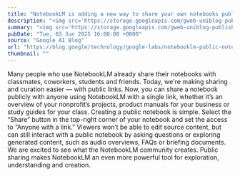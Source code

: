 ```yaml
---
title: "NotebookLM is adding a new way to share your own notebooks publicly."
description: "<img src='https://storage.googleapis.com/gweb-uniblog-publish-prod/images/NotebookLMSharing_SS.max-600x600.format-webp.webp' />Many people who use NotebookLM already share their notebooks with classmates, coworkers, students and friends. Today, we're making sharing and curation easier — with pub…"
summary: "<img src='https://storage.googleapis.com/gweb-uniblog-publish-prod/images/NotebookLMSharing_SS.max-600x600.format-webp.w"
pubDate: "Tue, 03 Jun 2025 16:00:00 +0000"
source: "Google AI Blog"
url: "https://blog.google/technology/google-labs/notebooklm-public-notebooks/"
thumbnail: ""
---
```


Many people who use NotebookLM already share their notebooks with classmates, coworkers, students and friends. Today, we're making sharing and curation easier — with public links.
Now, you can share a notebook publicly with anyone using NotebookLM with a single link, whether it’s an overview of your nonprofit’s projects, product manuals for your business or study guides for your class.
Creating a public notebook is simple. Select the “Share” button in the top-right corner of your notebook and set the access to “Anyone with a link.”
Viewers won’t be able to edit source content, but can still interact with a public notebook by asking questions or exploring generated content, such as audio overviews, FAQs or briefing documents.
We are excited to see what the NotebookLM community creates. Public sharing makes NotebookLM an even more powerful tool for exploration, understanding and creation.